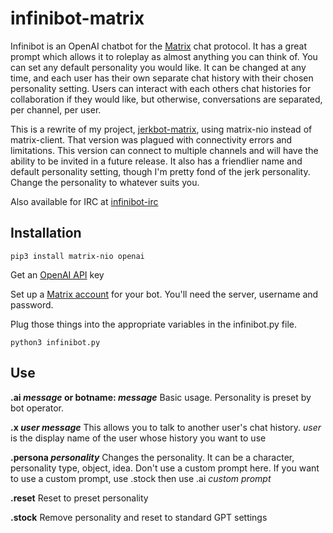 # infinibot-matrix
Infinibot is an OpenAI chatbot for the [Matrix](https://matrix.org/) chat protocol. It has a great prompt which allows it to roleplay as almost anything you can think of. You can set any default personality you would like. It can be changed at any time, and each user has their own separate chat history with their chosen personality setting. Users can interact with each others chat histories for collaboration if they would like, but otherwise, conversations are separated, per channel, per user.  

This is a rewrite of my project, [jerkbot-matrix](https://github.com/h1ddenpr0cess20/jerkbot-matrix/), using matrix-nio instead of matrix-client.  That version was plagued with connectivity errors and limitations.  This version can connect to multiple channels and will have the ability to be invited in a future release.  It also has a friendlier name and default personality setting, though I'm pretty fond of the jerk personality.  Change the personality to whatever suits you. 

Also available for IRC at [infinibot-irc](https://github.com/h1ddenpr0cess20/infinibot-irc/)


## Installation

```
pip3 install matrix-nio openai
```

Get an [OpenAI API](https://platform.openai.com/signup) key 

Set up a [Matrix account](https://app.element.io/) for your bot.  You'll need the server, username and password.

Plug those things into the appropriate variables in the infinibot.py file.

```
python3 infinibot.py
```

## Use

**.ai _message_ or botname: _message_**
    Basic usage.
    Personality is preset by bot operator.
  
**.x _user message_**
    This allows you to talk to another user's chat history.
    _user_ is the display name of the user whose history you want to use
      
**.persona _personality_**
    Changes the personality.  It can be a character, personality type, object, idea.
    Don't use a custom prompt here.
    If you want to use a custom prompt, use .stock then use .ai _custom prompt_
        
**.reset**
    Reset to preset personality
    
**.stock**
    Remove personality and reset to standard GPT settings
